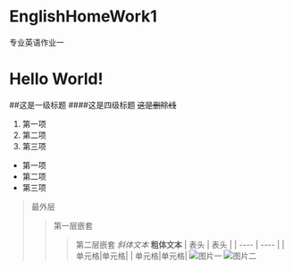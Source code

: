 # EnglishHomeWork1
专业英语作业一
# Hello World!
##这是一级标题
####这是四级标题
~~这是删除线~~
1. 第一项
2. 第二项
3. 第三项
+ 第一项
+ 第二项
+ 第三项
> 最外层
> >第一层嵌套
> > >第二层嵌套
*斜体文本*
**粗体文本**
| 表头  | 表头 |
| ----  | ---- |
| 单元格|单元格|
| 单元格|单元格|
![图片一]()
![图片二]()
